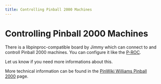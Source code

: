```yaml
---
title: Controlling Pinball 2000 Machines
---
```


# Controlling Pinball 2000 Machines


There is a libpinproc-compatible board by Jimmy which can connect to and
controll Pinball 2000 machines. You can configure it like the
[P-ROC](../multimorphic/index.md).

Let us know if you need more informations about this.

More technical information can be found in the [PinWiki Williams Pinball
2000](http://www.pinwiki.com/wiki/index.php?title=Pinball_2000_Repair)
page.
